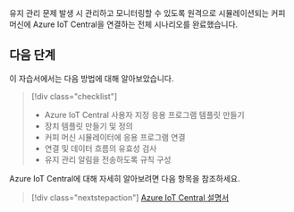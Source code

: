 유지 관리 문제 발생 시 관리하고 모니터링할 수 있도록 원격으로 시뮬레이션되는 커피 머신에 Azure IoT Central을 연결하는 전체 시나리오를 완료했습니다.

## <a name="next-steps"></a>다음 단계

이 자습서에서는 다음 방법에 대해 알아보았습니다.
> [!div class="checklist"]
> * Azure IoT Central 사용자 지정 응용 프로그램 템플릿 만들기
> * 장치 템플릿 만들기 및 정의
> * 커피 머신 시뮬레이터에 응용 프로그램 연결 
> * 연결 및 데이터 흐름의 유효성 검사
> * 유지 관리 알림을 전송하도록 규칙 구성

Azure IoT Central에 대해 자세히 알아보려면 다음 항목을 참조하세요. 

> [!div class="nextstepaction"]
> [Azure IoT Central 설명서](https://docs.microsoft.com/en-us/azure/iot-central/)